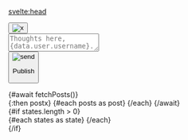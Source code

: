 <script>
    /** @type {import('./$types').PageData} */
    //export let data;

    /**
      * @type {any[]}
      */
    $: posts = [];
    $: text = "";
   /**
	 * @type {any[]}
	 */
     $: states = [];
    $: counter = 0;

    import { time as humanizer } from "$lib/helpers/time";
    import Logo from '$lib/components/Logo.svelte';
    import Note from '$lib/components/Note.svelte';
    import LowerThirds from '$lib/components/LowerThirds.svelte';

    /*const url = `/api/136501080131/posts`;

    setInterval(() => {
      posts.forEach((post, index) => {
        posts[index]["time"] = humanizer(Date.now() - post.timestamp);
      });
    }, 15000);*/

    /**
	 * @param {number} id
	 */
    function clear(id) {
        setTimeout(() => {
            states = states.filter(state => state.id !== id);
        }, 3000);
    }

    async function fetchPosts() {
        let response = await fetch(url);
        let postsFetched = await response.json();
        postsFetched = postsFetched.sort((/** @type {{ timestamp: number; }} */ a, /** @type {{ timestamp: number; }} */ b) => b.timestamp - a.timestamp);
        postsFetched.forEach((/** @type {{ timestamp: number; }} */ post, /** @type {number} */ index) => {
          let time = humanizer(Date.now() - post.timestamp);
          postsFetched[index] = {...post, time: time };
        });
        posts = [...posts, ...postsFetched];
    }

    /**
	 * @param {any} event
	 */
    async function validator(event) {

        if (!text) {
            ++counter;
            let state = { text: "Please do not send an empty post!", error: true, id: counter };
            states = [...states, state];
            return clear(state.id);
        }
        
    }

   
</script>

<svelte:head>
<title>Squared</title>
<meta name="description" content="Express yourself in quadrilaterals." />
</svelte:head>

<section class="flex flex-wrap p-5 gap-5 justify-center relative w-full">
    <div class="h-72 w-72 flex drop-shadow-md bg-yellow-100 relative group/post">
        <form class="w-full" method="POST" action="?/post">
            <div class="w-full h-9 px-3 flex absolute top-0 left-0 bg-yellow-200
                flex-col justify-center items-start">
                <button class="absolute right-0 px-3 hover:scale-110" type="reset">
                    <img class="h-3" src="img/ex.svg" alt="x">
                </button>
            </div>
            <textarea class="w-full h-64 mt-8 bg-transparent resize-none 
                p-3 outline-none placeholder:italic" 
                placeholder="Thoughts here, {data.user.username}..." bind:value={text} name="text"></textarea>
            <!-- svelte-ignore a11y-click-events-have-key-events -->
            <div class="absolute bottom-5 right-4 drop-shadow-md bg-white rounded-lg
                scale-0 hover:bg-blue-400 hover:invert group-hover/post:scale-100"
                on:click={validator}>
                <button class="p-2 flex flex-row gap-2
                    items-center justify-center text-sm font-bold" type={!text ? "button" : "submit"}>
                    <img class="h-3" src="img/send.svg" alt="send">
                    <p>Publish</p>
                </button>
            </div>
        </form>
    </div>
    {#await fetchPosts()}
        <section class="w-full h-full
        flex justify-center items-center top-0 bg-slate-200 fixed">
            <div class="flex flex-col justify-center items-center gap-5">
                <Logo/>
            </div>
        </section>
    {:then postx}
            {#each posts as post}
                <Note data={post}/>
            {/each}
    {/await}
    <div class="w-full h-2"></div>
</section>
<section class="w-full h-full z-50">
{#if states.length > 0}
    <div class="fixed top-0 right-5 h-full w-56">
        <div class="flex flex-col-reverse items-end gap-10 h-full w-full
            py-12">
            {#each states as state}
                <LowerThirds {...state}/>
            {/each}
        </div>
    </div>
{/if}
</section>
